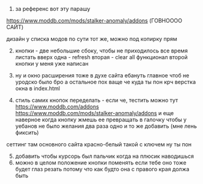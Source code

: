 1) за референс вот эту парашу

https://www.moddb.com/mods/stalker-anomaly/addons (ГОВНОООО САЙТ)

дизайн у списка модов по сути тот же, можно под копирку прям 

2) кнопки - две небольшие сбоку, чтобы не приходилось все время листать вверх
   одна - refresh
   вторая - clear all
    функционал второй кнопки у меня уже написан

3) ну и окно расширения тоже в духе сайта ебануть главное чтоб не уродско было бро а остальное пох ваще че куда ты пон крч
  верстка окна в index.html
4) стиль самих кнопок переделать - если че, тестить можно тут
https://www.moddb.com/addons
https://www.moddb.com/mods/stalker-anomaly/addons
и еще наверное когда кнопку жмешь ее превращать в галочку чтобы у уебанов не было желания два раза одно и то же добавить (мне лень фиксить)

сеттинг там основного сайта красно-белый такой с ключем ну ты пон 

5) добавить чтобы курсорь был пальчик когда на плюсик наводишься
6) можно в целом положение кнопки поменять если тебе оно тоже будет глаз резать потому что как будто она с правого края должа быть

